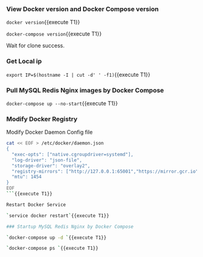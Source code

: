 ### View Docker version and  Docker Compose version

`docker version`{{execute T1}}

`docker-compose version`{{execute T1}}

Wait for clone success.

### Get Local ip

`export IP=$(hostname -I | cut -d' ' -f1)`{{execute T1}}

### Pull MySQL Redis Nginx images by Docker Compose

`docker-compose up --no-start`{{execute T1}}

### Modify Docker Registry

Modify Docker Daemon Config file

```sh
cat << EOF > /etc/docker/daemon.json
{
  "exec-opts": ["native.cgroupdriver=systemd"],
  "log-driver": "json-file",
  "storage-driver": "overlay2",
  "registry-mirrors": ["http://127.0.0.1:65001","https://mirror.gcr.io","https://docker-mirror.killer.sh"],
  "mtu": 1454
}
EOF
```{{execute T1}}

Restart Docker Service

`service docker restart`{{execute T1}}

### Startup MySQL Redis Nginx by Docker Compose

`docker-compose up -d `{{execute T1}}

`docker-compose ps `{{execute T1}}
